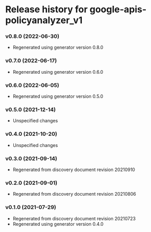 # Release history for google-apis-policyanalyzer_v1

### v0.8.0 (2022-06-30)

* Regenerated using generator version 0.8.0

### v0.7.0 (2022-06-17)

* Regenerated using generator version 0.6.0

### v0.6.0 (2022-06-05)

* Regenerated using generator version 0.5.0

### v0.5.0 (2021-12-14)

* Unspecified changes

### v0.4.0 (2021-10-20)

* Unspecified changes

### v0.3.0 (2021-09-14)

* Regenerated from discovery document revision 20210910

### v0.2.0 (2021-09-01)

* Regenerated from discovery document revision 20210806

### v0.1.0 (2021-07-29)

* Regenerated from discovery document revision 20210723
* Regenerated using generator version 0.4.0

